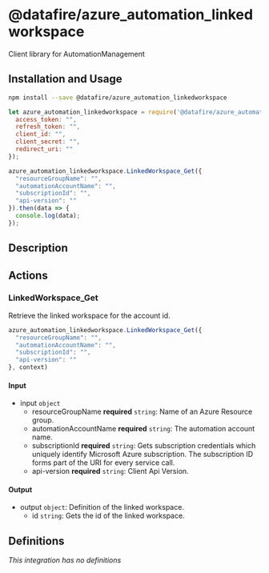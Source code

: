 # @datafire/azure_automation_linkedworkspace

Client library for AutomationManagement

## Installation and Usage
```bash
npm install --save @datafire/azure_automation_linkedworkspace
```
```js
let azure_automation_linkedworkspace = require('@datafire/azure_automation_linkedworkspace').create({
  access_token: "",
  refresh_token: "",
  client_id: "",
  client_secret: "",
  redirect_uri: ""
});

azure_automation_linkedworkspace.LinkedWorkspace_Get({
  "resourceGroupName": "",
  "automationAccountName": "",
  "subscriptionId": "",
  "api-version": ""
}).then(data => {
  console.log(data);
});
```

## Description



## Actions

### LinkedWorkspace_Get
Retrieve the linked workspace for the account id.


```js
azure_automation_linkedworkspace.LinkedWorkspace_Get({
  "resourceGroupName": "",
  "automationAccountName": "",
  "subscriptionId": "",
  "api-version": ""
}, context)
```

#### Input
* input `object`
  * resourceGroupName **required** `string`: Name of an Azure Resource group.
  * automationAccountName **required** `string`: The automation account name.
  * subscriptionId **required** `string`: Gets subscription credentials which uniquely identify Microsoft Azure subscription. The subscription ID forms part of the URI for every service call.
  * api-version **required** `string`: Client Api Version.

#### Output
* output `object`: Definition of the linked workspace.
  * id `string`: Gets the id of the linked workspace.



## Definitions

*This integration has no definitions*
